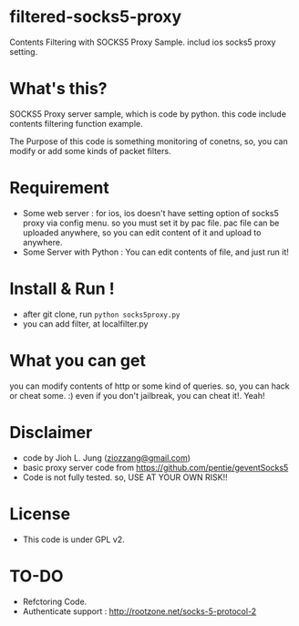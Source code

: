 filtered-socks5-proxy
=====================

Contents Filtering with SOCKS5 Proxy Sample. includ ios socks5 proxy setting.


What's this?
============

SOCKS5 Proxy server sample, which is code by python. this code include contents filtering function example.

The Purpose of this code is something monitoring of conetns, so, you can modify or add some kinds of packet filters.


Requirement
===========

* Some web server : for ios, ios doesn't have setting option of socks5 proxy via config menu. so you must set it by pac file. pac file can be uploaded anywhere, so you can edit content of it and upload to anywhere.
* Some Server with Python : You can edit contents of file, and just run it!
 
Install & Run !
===============

* after git clone, run ``` python socks5proxy.py ```
* you can add filter, at localfilter.py


What you can get
================

you can modify contents of http or some kind of queries. so, you can hack or cheat some. :)
even if you don't jailbreak, you can cheat it!. Yeah!

Disclaimer
==========

* code by Jioh L. Jung (ziozzang@gmail.com)
* basic proxy server code from https://github.com/pentie/geventSocks5
* Code is not fully tested. so, USE AT YOUR OWN RISK!!

License
=======

* This code is under GPL v2.

TO-DO
=====

* Refctoring Code.
* Authenticate support : http://rootzone.net/socks-5-protocol-2
